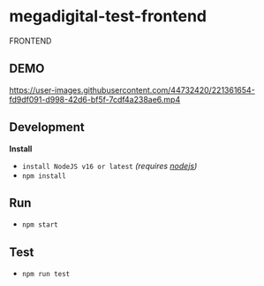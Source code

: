 # megadigital-test-frontend
FRONTEND

## DEMO


https://user-images.githubusercontent.com/44732420/221361654-fd9df091-d998-42d6-bf5f-7cdf4a238ae6.mp4



## Development
**Install**
- `install NodeJS v16 or latest` *(requires [nodejs](https://nodejs.org/es/))*
- `npm install`

## Run
- `npm start`

## Test
- `npm run test`
